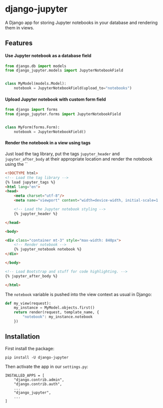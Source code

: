 # django-jupyter

A Django app for storing Jupyter notebooks in your database and rendering them in views.

## Features

#### Use Jupyter notebook as a database field

```python
from django.db import models
from django_jupyter.models import JupyterNotebookField


class MyModel(models.Model):
    notebook = JupyterNotebookField(upload_to="notebooks")

```

#### Upload Jupyter notebook with custom form field

```python
from django import forms
from django_jupyter.forms import JupyterNotebookField


class MyForm(forms.Form):
    notebook = JupyterNotebookField()

```

#### Render the notebook in a view using tags

Just load the tag library, put the tags `jupyter_header` and `jupyter_after_body` at their appropriate
location and render the notebook using the ``

```html
<!DOCTYPE html>
<!-- Load the tag library -->
{% load jupyter_tags %}
<html lang="en">
<head>
    <meta charset="utf-8"/>
    <meta name="viewport" content="width=device-width, initial-scale=1.0"/>

    <!-- Load the Jupyter notebook styling -->
    {% jupyter_header %}

</head>

<body>

<div class="container mt-3" style="max-width: 840px">
    <!-- Render notebook -->
    {% jupyter_notebook notebook %}
</div>

</body>

<!-- Load Bootstrap and stuff for code highlighting. -->
{% jupyter_after_body %}

</html>
```

The `notebook` variable is pushed into the view context as usual in Django:

```python
def my_view(request):
    my_instance = MyModel.objects.first()
    return render(request, template_name, {
        "notebook": my_instance.notebook
    })
```

## Installation

First install the package:

```
pip install -U django-jupyter
```

Then activate the app in our `settings.py`:

```
INSTALLED_APPS = [
    "django.contrib.admin",
    "django.contrib.auth",
    ...
    "django_jupyter",
    ...
]
```
